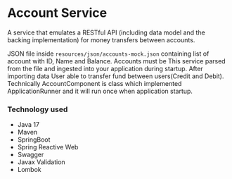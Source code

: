# Account Service

A service that emulates a RESTful API (including data model and the backing implementation)
for money transfers between accounts.

JSON file inside ``resources/json/accounts-mock.json`` containing list of account with ID, Name and Balance. Accounts must be
This service parsed from the file and ingested into your application during startup. After importing data User able to transfer fund between users(Credit and Debit).
Technically AccountComponent is class which implemented ApplicationRunner and it will run once when application startup.




### Technology used 
* Java 17
* Maven
* SpringBoot
* Spring Reactive Web
* Swagger
* Javax Validation
* Lombok
